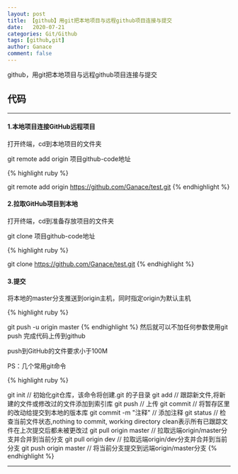 ```yaml
---
layout: post
title: 【github】用git把本地项目与远程github项目连接与提交
date:   2020-07-21
categories: Git/Github
tags: [github,git]
author: Ganace
comment: false
---
```


github，用git把本地项目与远程github项目连接与提交


## 代码

---

####  1.本地项目连接GitHub远程项目

打开终端，cd到本地项目的文件夹

git remote add origin 项目github-code地址

{% highlight ruby %}

git remote add origin https://github.com/Ganace/test.git
{% endhighlight %}

####  2.拉取GitHub项目到本地

打开终端，cd到准备存放项目的文件夹

git clone 项目github-code地址

{% highlight ruby %}

git clone https://github.com/Ganace/test.git
{% endhighlight %}

####  3.提交

将本地的master分支推送到origin主机，同时指定origin为默认主机

{% highlight ruby %}

git push -u origin master
{% endhighlight %}
然后就可以不加任何参数使用git push 完成代码上传到github

push到GitHub的文件要求小于100M

PS：几个常用git命令

{% highlight ruby %}

git init // 初始化git仓库，该命令将创建.git 的子目录
git add // 跟踪新文件,将新建的文件或修改过的文件添加到索引库
git push // 上传
git commit // 将暂存区里的改动给提交到本地的版本库
git commit -m "注释" // 添加注释
git status // 检查当前文件状态,nothing to commit, working directory clean表示所有已跟踪文件在上次提交后都未被更改过
git pull origin master // 拉取远端origin/master分支并合并到当前分支
git pull origin dev // 拉取远端origin/dev分支并合并到当前分支
git push origin master // 将当前分支提交到远端origin/master分支
{% endhighlight %}

---

